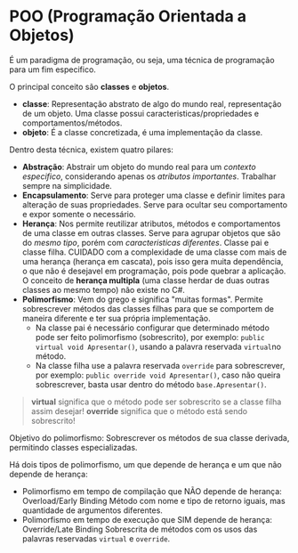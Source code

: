 # POO (Programação Orientada a Objetos)

É um paradigma de programação, ou seja, uma técnica de programação para um fim especifico.

O principal conceito são **classes** e **objetos**.

- **classe**: Representação abstrato de algo do mundo real, representação de um objeto. Uma classe possui caracteristicas/propriedades e comportamentos/métodos.
- **objeto**: É a classe concretizada, é uma implementação da classe.

Dentro desta técnica, existem quatro pilares:

- **Abstração**: Abstrair um objeto do mundo real para um *contexto especifico*, considerando apenas os *atributos importantes*. Trabalhar sempre na simplicidade.
- **Encapsulamento**: Serve para proteger uma classe e definir limites para alteração de suas propriedades. Serve para ocultar seu comportamento e expor somente o necessário.
- **Herança**: Nos permite reutilizar atributos, métodos e comportamentos de uma classe em outras classes. Serve para agrupar objetos que são do *mesmo tipo*, porém com *caracteristicas diferentes*. Classe pai e classe filha. CUIDADO com a complexidade de uma classe com mais de uma herança (herança em cascata), pois isso gera muita dependência, o que não é desejavel em programação, pois pode quebrar a aplicação. O conceito de **herança multipla** (uma classe herdar de duas outras classes ao mesmo tempo) não existe no C#.
- **Polimorfismo**: Vem do grego e significa "muitas formas". Permite sobrescrever métodos das classes filhas para que se comportem de maneira diferente e ter sua própria implementação.
  - Na classe pai é necessário configurar que determinado método pode ser feito polimorfismo (sobrescrito), por exemplo: `public virtual void Apresentar()`, usando a palavra reservada `virtual`no método.
  - Na classe filha use a palavra reservada `override` para sobrescrever, por exemplo: `public override void Apresentar()`, caso não queira sobrescrever, basta usar dentro do método `base.Apresentar()`.

> **virtual** significa que o método pode ser sobrescrito se a classe filha assim desejar!
> **override** significa que o método está sendo sobrescrito!

Objetivo do polimorfismo: Sobrescrever os métodos de sua classe derivada, permitindo classes especializadas.

Há dois tipos de polimorfismo, um que depende de herança e um que não depende de herança:

- Polimorfismo em tempo de compilação que NÃO depende de herança: Overload/Early Binding
Método com nome e tipo de retorno iguais, mas quantidade de argumentos diferentes.
- Polimorfismo em tempo de execução que SIM depende de herança: Override/Late Binding
Sobrescrita de métodos com os usos das palavras reservadas `virtual` e `override`.

